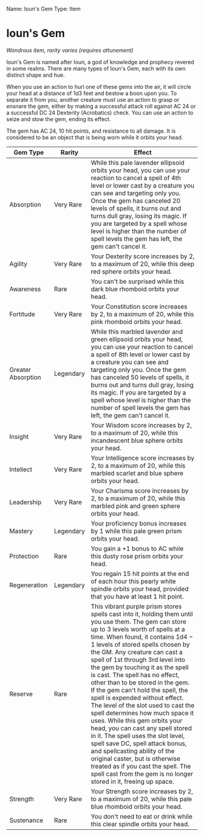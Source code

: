 Name: Ioun's Gem
Type: Item

# Ioun's Gem
_Wondrous item, rarity varies (requires attunement)_

Ioun's Gem is named after Ioun, a god of knowledge and prophecy revered in some realms. There are many types of Ioun's Gem, each with its own distinct shape and hue.

When you use an action to hurl one of these gems into the air, it will circle your head at a distance of 1d3 feet and bestow a boon upon you. To separate it from you, another creature must use an action to grasp or ensnare the gem, either by making a successful attack roll against AC 24 or a successful DC 24 Dexterity (Acrobatics) check. You can use an action to seize and stow the gem, ending its effect.

The gem has AC 24, 10 hit points, and resistance to all damage. It is considered to be an object that is being worn while it orbits your head.

| Gem Type | Rarity | Effect |
| -------- | ------ | ------ |
| Absorption | Very Rare | While this pale lavender ellipsoid orbits your head, you can use your reaction to cancel a spell of 4th level or lower cast by a creature you can see and targeting only you. Once the gem has canceled 20 levels of spells, it burns out and turns dull gray, losing its magic. If you are targeted by a spell whose level is higher than the number of spell levels the gem has left, the gem can't cancel it. |
| Agility | Very Rare | Your Dexterity score increases by 2, to a maximum of 20, while this deep red sphere orbits your head. |
| Awareness | Rare | You can't be surprised while this dark blue rhomboid orbits your head. |
| Fortitude | Very Rare | Your Constitution score increases by 2, to a maximum of 20, while this pink rhomboid orbits your head. |
| Greater Absorption | Legendary | While this marbled lavender and green ellipsoid orbits your head, you can use your reaction to cancel a spell of 8th level or lower cast by a creature you can see and targeting only you. Once the gem has canceled 50 levels of spells, it burns out and turns dull gray, losing its magic. If you are targeted by a spell whose level is higher than the number of spell levels the gem has left, the gem can't cancel it. |
| Insight | Very Rare | Your Wisdom score increases by 2, to a maximum of 20, while this incandescent blue sphere orbits your head. |
| Intellect | Very Rare | Your Intelligence score increases by 2, to a maximum of 20, while this marbled scarlet and blue sphere orbits your head. |
| Leadership | Very Rare | Your Charisma score increases by 2, to a maximum of 20, while this marbled pink and green sphere orbits your head. |
| Mastery | Legendary | Your proficiency bonus increases by 1 while this pale green prism orbits your head. |
| Protection | Rare | You gain a +1 bonus to AC while this dusty rose prism orbits your head. |
| Regeneration | Legendary | You regain 15 hit points at the end of each hour this pearly white spindle orbits your head, provided that you have at least 1 hit point. |
| Reserve | Rare | This vibrant purple prism stores spells cast into it, holding them until you use them. The gem can store up to 3 levels worth of spells at a time. When found, it contains 1d4 − 1 levels of stored spells chosen by the GM. Any creature can cast a spell of 1st through 3rd level into the gem by touching it as the spell is cast. The spell has no effect, other than to be stored in the gem. If the gem can't hold the spell, the spell is expended without effect. The level of the slot used to cast the spell determines how much space it uses. While this gem orbits your head, you can cast any spell stored in it. The spell uses the slot level, spell save DC, spell attack bonus, and spellcasting ability of the original caster, but is otherwise treated as if you cast the spell. The spell cast from the gem is no longer stored in it, freeing up space. |
| Strength | Very Rare | Your Strength score increases by 2, to a maximum of 20, while this pale blue rhomboid orbits your head. |
| Sustenance | Rare | You don't need to eat or drink while this clear spindle orbits your head. |